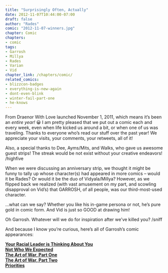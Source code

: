 ```yaml
---
title: "Surprisingly Often, Actually"
date: 2012-11-07T10:44:00-07:00
draft: false
author: "Rades"
comic: "2012-11-07-winners.jpg"
chapter: Comic
chapters:
- comic
tags: 
- Garrosh
- Millya
- Rades
- Varian
- Vid
chapter_link: /chapters/comic/
related_comics:
- blizzcon-badges
- everything-is-new-again
- dont-even-blink
- winter-fail-part-one
- he-knows
---
```


From Draenor With Love launched November 1, 2011, which means it’s been an *entire year!* 😀 I am pretty pleased that we put out a comic each and every week, even when life kicked us around a bit, or when one of us was traveling. Thanks to everyone who’s read our stuff over the past year! We appreciate your visits, your comments, your retweets, all of it!


Also, a special thanks to Dee, Ayms/Mits, and Walks, who gave us awesome guest strips! The streak would be not exist without your creative endeavors! /highfive


When we were discussing an anniversary strip, we thought it might be funny to tally up whose character(s) had appeared in more comics – would it be Rades? Or would it be the duo of Vidyala/Millya? However, as we flipped back we realized (with vast amusement on my part, and scowling disapproval on Vid’s) that GARROSH, of all people, was our third-most-used character.


…what can we say? Whether you like his in-game persona or not, he’s pure gold in comic form. And Vid is just so GOOD at drawing him!


Oh Garrosh. Whatever will we do for inspiration after we’ve killed you? /sniff


And because I know you’re curious, here’s all of Garrosh’s comic appearances:


<a href="/comic/your-racial-leader-is-thinking-about-you/">**Your Racial Leader is Thinking About You**</a><br>
<a href="/comic/not-who-we-expected">**Not Who We Expected**</a><br>
<a href="/comic/the-art-of-war-part-one">**The Art of War, Part One**</a><br>
<a href="/comic/the-art-of-war-part-two">**The Art of War, Part Two**</a><br>
<a href="/comic/priorities">**Priorities**</a>

